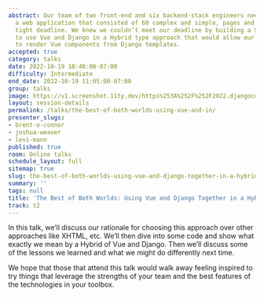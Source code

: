 ```yaml
---
abstract: Our team of two front-end and six backend-stack engineers needed to build
  a web application that consisted of 60 complex and simple, pages and forms on a
  tight deadline. We knew we couldn’t meet our deadline by building a SPA, so we opted
  to use Vue and Django in a Hybrid type approach that would allow our back-end engineers
  to render Vue components from Django templates.
accepted: true
category: talks
date: 2022-10-19 10:40:00-07:00
difficulty: Intermediate
end_date: 2022-10-19 11:05:00-07:00
group: talks
image: https://v1.screenshot.11ty.dev/https%253A%252F%252F2022.djangocon.us%252Fpresenters%252Fbrent-o-connor%252Fopengraph%252F
layout: session-details
permalink: /talks/the-best-of-both-worlds-using-vue-and-in/
presenter_slugs:
- brent-o-connor
- joshua-weaver
- levi-mann
published: true
room: Online talks
schedule_layout: full
sitemap: true
slug: the-best-of-both-worlds-using-vue-and-django-together-in-a-hybrid-approach
summary: ''
tags: null
title: 'The Best of Both Worlds: Using Vue and Django Together in a Hybrid Approach'
track: t2
---
```


In this talk, we’ll discuss our rationale for choosing this approach over other approaches like XHTML, etc. We’ll then dive into some code and show what exactly we mean by a Hybrid of Vue and Django. Then we’ll discuss some of the lessons we learned and what we might do differently next time.

We hope that those that attend this talk would walk away feeling inspired to try things that leverage the strengths of your team and the best features of the technologies in your toolbox.

